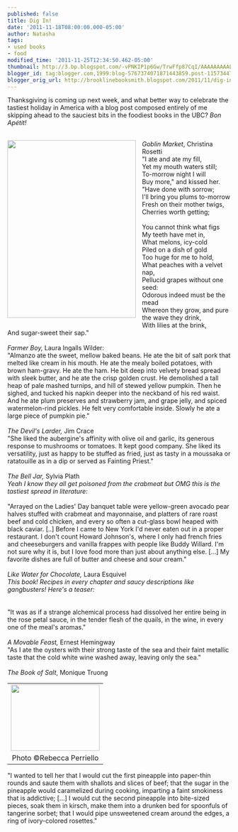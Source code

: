 ```yaml
---
published: false
title: Dig In!
date: '2011-11-18T08:00:00.000-05:00'
author: Natasha
tags:
- used books
- food
modified_time: '2011-11-25T12:34:50.462-05:00'
thumbnail: http://3.bp.blogspot.com/-vPNKIP1p6Gw/TrwFfp87CqI/AAAAAAAAALo/qwhNWbcKaPU/s72-c/food.jpg
blogger_id: tag:blogger.com,1999:blog-5767374071871443859.post-1157344748185475177
blogger_orig_url: http://brooklinebooksmith.blogspot.com/2011/11/dig-in.html
---
```


Thanksgiving is coming up next week, and what better way to celebrate the tastiest holiday in America with a blog post composed entirely of me skipping ahead to the sauciest bits in the foodiest books in the UBC? <i>Bon Apétit!</i><br /><div style="text-align: left;"><br /></div><div class="separator" style="clear: both; text-align: center;"><a href="http://3.bp.blogspot.com/-vPNKIP1p6Gw/TrwFfp87CqI/AAAAAAAAALo/qwhNWbcKaPU/s1600/food.jpg" imageanchor="1" style="clear: left; float: left; margin-bottom: 1em; margin-right: 1em; text-align: left;"><img border="0" height="400" src="http://3.bp.blogspot.com/-vPNKIP1p6Gw/TrwFfp87CqI/AAAAAAAAALo/qwhNWbcKaPU/s400/food.jpg" width="290" /></a></div><div style="text-align: left;"><i>Goblin Market</i>, Christina Rosetti</div><div style="text-align: left;">"I ate and ate my fill,</div><div style="text-align: left;">Yet my mouth waters still;</div><div style="text-align: left;">To-morrow night I will</div><div style="text-align: left;">Buy more," and kissed her.</div><div style="text-align: left;">"Have done with sorrow;</div><div style="text-align: left;">I'll bring you plums to-morrow</div><div style="text-align: left;">Fresh on their mother twigs,</div><div style="text-align: left;">Cherries worth getting;</div><br /><div style="text-align: left;">You cannot think what figs</div><div style="text-align: left;">My teeth have met in,</div><div style="text-align: left;">What melons, icy-cold&nbsp;</div><div style="text-align: left;">Piled on a dish of gold</div><div style="text-align: left;">Too huge for me to hold,&nbsp;</div><div style="text-align: left;">What peaches with a velvet nap,</div><div style="text-align: left;">Pellucid grapes without one seed:</div><div style="text-align: left;">Odorous indeed must be the mead</div><div style="text-align: left;">Whereon they grow, and pure the wave they drink,</div><div style="text-align: left;">With lilies at the brink,</div><div style="text-align: left;">And sugar-sweet their sap."</div><br /><i>Farmer Boy, </i>Laura Ingalls Wilder:<br />"Almanzo ate the sweet, mellow baked beans. He ate the bit of salt pork that melted like cream in his mouth. He ate the mealy boiled potatoes, with brown ham-gravy. He ate the ham. He bit deep into velvety bread spread with sleek butter, and he ate the crisp golden crust. He demolished a tall heap of pale mashed turnips, and hill of stewed yellow pumpkin. Then he sighed, and tucked his napkin deeper into the neckband of his red waist. And he ate plum preserves and strawberry jam, and grape jelly, and spiced watermelon-rind pickles. He felt very comfortable inside. Slowly he ate a large piece of pumpkin pie."<br /><br /><i>The Devil's Larder, </i>Jim Crace<br />"She liked the aubergine's affinity with olive oil and garlic, its generous response to mushrooms or tomatoes. It kept good company. She liked its versatility, just as happy to be stuffed as fried, just as tasty in a moussaka or ratatouille as in a dip or served as Fainting Priest."<br /><br /><i>The Bell Jar,</i> Sylvia Plath<br /><i>Yeah I know they all get poisoned from the crabmeat but OMG this is the tastiest spread in literature:</i><br /><br />"Arrayed on the Ladies' Day banquet table were yellow-green avocado pear halves stuffed with crabmeat and mayonnaise, and platters of rare roast beef and cold chicken, and every so often a cut-glass bowl heaped with black caviar. [..]&nbsp;Before I came to New York I'd never eaten out in a proper restaurant. I don't count Howard Johnson's, where I only had french fries and cheeseburgers and vanilla frappes with people like Buddy Willard. I'm not sure why it is, but I love food more than just about anything else. [...]&nbsp;My favorite dishes are full of butter and cheese and sour cream."<br /><br /><i>Like Water for Chocolate, </i>Laura Esquivel<br /><i>This book! Recipes in every chapter and saucy descriptions like gangbusters! Here's a teaser:</i><br /><i><br /></i><br />"It was as if a strange alchemical process had dissolved her entire being in the rose petal sauce, in the tender flesh of the quails, in the wine, in every one of the meal's aromas."<br /><br /><i>A&nbsp;Movable&nbsp;Feast, </i>Ernest Hemingway<br />"As I ate the oysters with their strong taste of the sea and their faint metallic taste that the cold white wine washed away, leaving only the sea."<br /><br /><i>The Book of Salt</i>, Monique Truong<br /><table cellpadding="0" cellspacing="0" class="tr-caption-container" style="float: right; margin-left: 1em; text-align: right;"><tbody><tr><td style="text-align: center;"><a href="http://1.bp.blogspot.com/-e9SRMrbWM-c/TsLDnmhOziI/AAAAAAAAAL8/-dGsiBRMmns/s1600/cupcakes.JPG" imageanchor="1" style="clear: right; margin-bottom: 1em; margin-left: auto; margin-right: auto;"><img border="0" height="149" src="http://1.bp.blogspot.com/-e9SRMrbWM-c/TsLDnmhOziI/AAAAAAAAAL8/-dGsiBRMmns/s200/cupcakes.JPG" width="200" /></a></td></tr><tr><td class="tr-caption" style="text-align: center;">Photo ©Rebecca Perriello</td></tr></tbody></table>"I wanted to tell her that I would cut the first pineapple into paper-thin rounds and saute them with shallots and slices of beef; that the sugar in the pineapple would caramelized during cooking, imparting a faint smokiness that is addictive; [...] I would cut the second&nbsp;pineapple&nbsp;into bite-sized pieces, soak them in kirsch, make them into a drunken bed for spoonfuls of tangerine sorbet; that I would pipe unsweetened cream around the edges, a ring of ivory-colored rosettes."